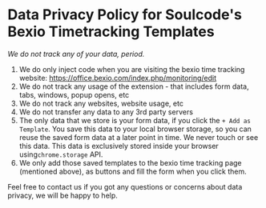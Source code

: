 # Data Privacy Policy for Soulcode's Bexio Timetracking Templates

*We do not track any of your data, period.*

1. We do only inject code when you are visiting the bexio time tracking website: <https://office.bexio.com/index.php/monitoring/edit>
1. We do not track any usage of the extension - that includes form data, tabs, windows, popup opens, etc
1. We do not track any websites, website usage, etc
1. We do not transfer any data to any 3rd party servers
1. The only data that we store is your form data, if you click the `+ Add as Template`. You save this data to your local browser storage, so you can reuse the saved form data at a later point in time. We never touch or see this data. This data is exclusively stored inside your browser using`chrome.storage` API.
1. We only add those saved templates to the bexio time tracking page (mentioned above), as buttons and fill the form when you click them.

Feel free to contact us if you got any questions or concerns about data privacy, we will be happy to help.
